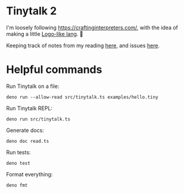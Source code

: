 # Tinytalk 2

I'm loosely following https://craftinginterpreters.com/, with the idea of making
a little
[Logo-like lang](https://el.media.mit.edu/logo-foundation/what_is_logo/logo_programming.html).
🐢

Keeping track of notes from my reading [here](./notes.md), and issues
[here](https://github.com/saoirse-zee/tinytalk-2/issues).

# Helpful commands

Run Tinytalk on a file:

```
deno run --allow-read src/tinytalk.ts examples/hello.tiny
```

Run Tinytalk REPL:

```
deno run src/tinytalk.ts
```

Generate docs:

```
deno doc read.ts
```

Run tests:

```
deno test
```

Format everything:

```
deno fmt
```
